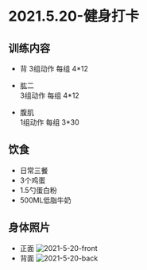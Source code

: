 # 2021.5.20-健身打卡
## 训练内容

- 背 
3组动作 每组 4*12

- 肱二  
3组动作 每组 4*12

- 腹肌  
1组动作 每组 3*30

## 饮食
- 日常三餐
- 3个鸡蛋
- 1.5勺蛋白粉
- 500ML低脂牛奶

## 身体照片
- 正面
![2021-5-20-front](https://ipfs.io/ipfs/QmYcb2v7H6Ub72P2Yf6iUGy6pqf7FE8yxrcAJgkAPwhBo7/2021-5-20-workout-front.jpeg)
- 背面
![2021-5-20-back](https://ipfs.io/ipfs/QmYcb2v7H6Ub72P2Yf6iUGy6pqf7FE8yxrcAJgkAPwhBo7/2021-5-20-workout-back.jpeg)
